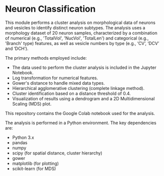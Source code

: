 # Neuron Classification

This module performs a cluster analysis on morphological data of neurons and vesicles to identify distinct neuron subtypes. The analysis uses a morphology dataset of 20 neuron samples, characterized by a combination of numerical (e.g., 'TotalVol', 'NucVol', 'TotalLen') and categorical (e.g., 'Branch' type) features, as well as vesicle numbers by type (e.g., ‘CV’, ‘DCV’ and ‘DCH’). 

The primary methods employed include:
* The data used to perform the cluster analysis is included in the Jupyter Notebook.
* Log transformation for numerical features.
* Gower's distance to handle mixed data types.
* Hierarchical agglomerative clustering (complete linkage method).
* Cluster identification based on a distance threshold of 0.4.
* Visualization of results using a dendrogram and a 2D Multidimensional Scaling (MDS) plot.

This repository contains the Google Colab notebook used for the analysis.

The analysis is performed in a Python environment. The key dependencies are:
* Python 3.x
* pandas
* numpy
* scipy (for spatial distance, cluster hierarchy)
* gower
* matplotlib (for plotting)
* scikit-learn (for MDS)


